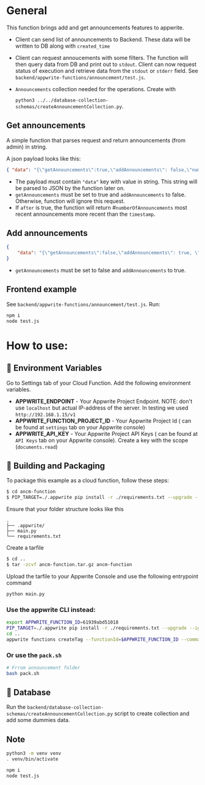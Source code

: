 # General
This function brings add and get announcements features to appwrite.
- Client can send list of announcements to Backend. These data will be written to DB along with `created_time`
- Client can request annoucements with some filters. The function will then query data from DB and print out to `stdout`.
    Client can now request status of execution and retrieve data from the `stdout` or `stderr` field. See `backend/appwrite-functions/announcement/test.js`.
- `Announcements` collection needed for the operations. Create with 

    `python3 ../../database-collection-schemas/createAnnouncementCollection.py`.
## Get announcements
A simple function that parses request and return announcements (from admin) in string.

A json payload looks like this:
```json
{ "data": "{\"getAnnouncements\":true,\"addAnnouncements\": false,\"numberOfAnnouncements\":3,\"timestamp\":1637100904,\"after\":true}" }
```

- The payload must contain `"data"` key with value in string. This string will be parsed to JSON by the function later on.
- `getAnnouncements` must be set to true and `addAnnouncements` to false. Otherwise, function will ignore this request.
- If `after` is true, the function will return #`numberOfAnnouncements` most recent announcements more recent than the `timestamp`.

## Add announcements

```json
{
    "data": "{\"getAnnouncements\":false,\"addAnnouncements\": true, \"announcements\": [\"Message 3 added using HTTP request\", \"Message 4 added using HTTP request\"]}"
}
```
- `getAnnouncements` must be set to false and `addAnnouncements` to true.

## Frontend example
See `backend/appwrite-functions/announcement/test.js`. Run:

```bash
npm i
node test.js
```

# How to use:
## 📝 Environment Variables

Go to Settings tab of your Cloud Function. Add the following environment variables.

- **APPWRITE_ENDPOINT** - Your Appwrite Project Endpoint. NOTE: don't use `localhost` but actual IP-address of the server. In testing we used `http://192.168.1.15/v1`
- **APPWRITE_FUNCTION_PROJECT_ID** - Your Appwrite Project Id ( can be found at `settings` tab on your Appwrite console)
- **APPWRITE_API_KEY** - Your Appwrite Project API Keys ( can be found at `API Keys` tab on your Appwrite console). Create a key with the scope (`documents.read`)

## 🚀 Building and Packaging

To package this example as a cloud function, follow these steps:

```bash
$ cd ancm-function
$ PIP_TARGET=./.appwrite pip install -r ./requirements.txt --upgrade --ignore-installed
```

Ensure that your folder structure looks like this

```text
.
├── .appwrite/
├── main.py
└── requirements.txt
```

Create a tarfile

```bash
$ cd ..
$ tar -zcvf ancm-function.tar.gz ancm-function
```

Upload the tarfile to your Appwrite Console and use the following entrypoint command

```bash
python main.py
```

### Use the appwrite CLI instead:
```bash
export APPWRITE_FUNCTION_ID=61939abd51018
PIP_TARGET=./.appwrite pip install -r ./requirements.txt --upgrade --ignore-installed
cd ..
appwrite functions createTag --functionId=$APPWRITE_FUNCTION_ID --command='python main.py' --code='ancm-function/'
```
### Or use the `pack.sh`
```bash
# Frrom announcement folder
bash pack.sh
```

## 💽 Database

Run the `backend/database-collection-schemas/createAnnouncementCollection.py` script to create collection and add some dummies data.

## Note
```bash
python3 -m venv venv
. venv/bin/activate

npm i
node test.js
```